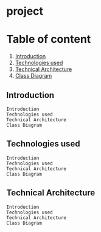 # project
# Table of content

1.  [Introduction](#introduction)
2.  [Technologies used](#technologies-used)
3.  [Technical Architecture](#technical-architecture)
4.  [Class Diagram](#class-diagram)

 
 
## Introduction

    Introduction
    Technologies used
    Technical Architecture
    Class Diagram
    
## Technologies used

    Introduction
    Technologies used
    Technical Architecture
    Class Diagram
    
## Technical Architecture

    Introduction
    Technologies used
    Technical Architecture
    Class Diagram
